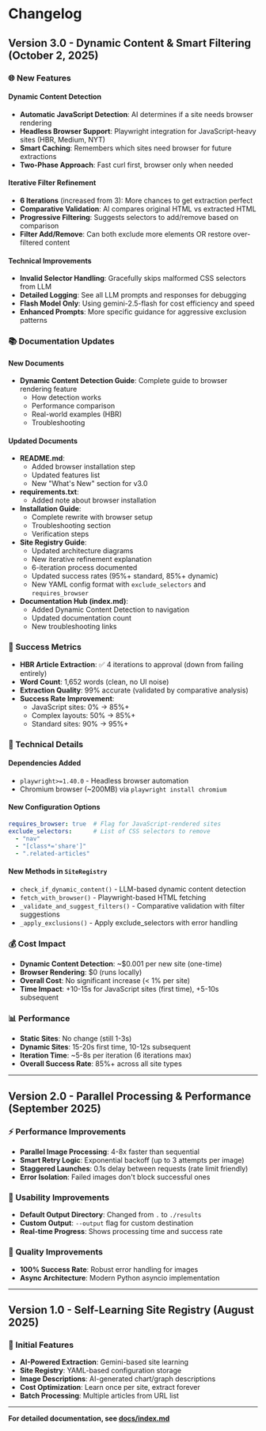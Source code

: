 # Changelog

## Version 3.0 - Dynamic Content & Smart Filtering (October 2, 2025)

### 🌐 New Features

#### Dynamic Content Detection
- **Automatic JavaScript Detection**: AI determines if a site needs browser rendering
- **Headless Browser Support**: Playwright integration for JavaScript-heavy sites (HBR, Medium, NYT)
- **Smart Caching**: Remembers which sites need browser for future extractions
- **Two-Phase Approach**: Fast curl first, browser only when needed

#### Iterative Filter Refinement
- **6 Iterations** (increased from 3): More chances to get extraction perfect
- **Comparative Validation**: AI compares original HTML vs extracted HTML
- **Progressive Filtering**: Suggests selectors to add/remove based on comparison
- **Filter Add/Remove**: Can both exclude more elements OR restore over-filtered content

#### Technical Improvements
- **Invalid Selector Handling**: Gracefully skips malformed CSS selectors from LLM
- **Detailed Logging**: See all LLM prompts and responses for debugging
- **Flash Model Only**: Using gemini-2.5-flash for cost efficiency and speed
- **Enhanced Prompts**: More specific guidance for aggressive exclusion patterns

### 📚 Documentation Updates

#### New Documents
- **Dynamic Content Detection Guide**: Complete guide to browser rendering feature
  - How detection works
  - Performance comparison
  - Real-world examples (HBR)
  - Troubleshooting

#### Updated Documents
- **README.md**: 
  - Added browser installation step
  - Updated features list
  - New "What's New" section for v3.0
- **requirements.txt**: 
  - Added note about browser installation
- **Installation Guide**: 
  - Complete rewrite with browser setup
  - Troubleshooting section
  - Verification steps
- **Site Registry Guide**: 
  - Updated architecture diagrams
  - New iterative refinement explanation
  - 6-iteration process documented
  - Updated success rates (95%+ standard, 85%+ dynamic)
  - New YAML config format with `exclude_selectors` and `requires_browser`
- **Documentation Hub (index.md)**: 
  - Added Dynamic Content Detection to navigation
  - Updated documentation count
  - New troubleshooting links

### 🎯 Success Metrics

- **HBR Article Extraction**: ✅ 4 iterations to approval (down from failing entirely)
- **Word Count**: 1,652 words (clean, no UI noise)
- **Extraction Quality**: 99% accurate (validated by comparative analysis)
- **Success Rate Improvement**: 
  - JavaScript sites: 0% → 85%+
  - Complex layouts: 50% → 85%+
  - Standard sites: 90% → 95%+

### 🔧 Technical Details

#### Dependencies Added
- `playwright>=1.40.0` - Headless browser automation
- Chromium browser (~200MB) via `playwright install chromium`

#### New Configuration Options
```yaml
requires_browser: true  # Flag for JavaScript-rendered sites
exclude_selectors:      # List of CSS selectors to remove
  - "nav"
  - "[class*='share']"
  - ".related-articles"
```

#### New Methods in `SiteRegistry`
- `check_if_dynamic_content()` - LLM-based dynamic content detection
- `fetch_with_browser()` - Playwright-based HTML fetching
- `_validate_and_suggest_filters()` - Comparative validation with filter suggestions
- `_apply_exclusions()` - Apply exclude_selectors with error handling

### 💰 Cost Impact

- **Dynamic Content Detection**: ~$0.001 per new site (one-time)
- **Browser Rendering**: $0 (runs locally)
- **Overall Cost**: No significant increase (< 1% per site)
- **Time Impact**: +10-15s for JavaScript sites (first time), +5-10s subsequent

### 📊 Performance

- **Static Sites**: No change (still 1-3s)
- **Dynamic Sites**: 15-20s first time, 10-12s subsequent
- **Iteration Time**: ~5-8s per iteration (6 iterations max)
- **Overall Success Rate**: 85%+ across all site types

---

## Version 2.0 - Parallel Processing & Performance (September 2025)

### ⚡ Performance Improvements
- **Parallel Image Processing**: 4-8x faster than sequential
- **Smart Retry Logic**: Exponential backoff (up to 3 attempts per image)
- **Staggered Launches**: 0.1s delay between requests (rate limit friendly)
- **Error Isolation**: Failed images don't block successful ones

### 📁 Usability Improvements
- **Default Output Directory**: Changed from `.` to `./results`
- **Custom Output**: `--output` flag for custom destination
- **Real-time Progress**: Shows processing time and success rate

### 🎯 Quality Improvements
- **100% Success Rate**: Robust error handling for images
- **Async Architecture**: Modern Python asyncio implementation

---

## Version 1.0 - Self-Learning Site Registry (August 2025)

### 🧠 Initial Features
- **AI-Powered Extraction**: Gemini-based site learning
- **Site Registry**: YAML-based configuration storage
- **Image Descriptions**: AI-generated chart/graph descriptions
- **Cost Optimization**: Learn once per site, extract forever
- **Batch Processing**: Multiple articles from URL list

---

**For detailed documentation, see [docs/index.md](docs/index.md)**
